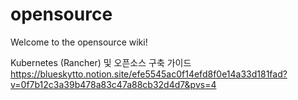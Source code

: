 # opensource
Welcome to the opensource wiki!

Kubernetes (Rancher) 및 오픈소스 구축 가이드
https://blueskytto.notion.site/efe5545ac0f14efd8f0e14a33d181fad?v=0f7b12c3a39b478a83c47a88cb32d4d7&pvs=4
